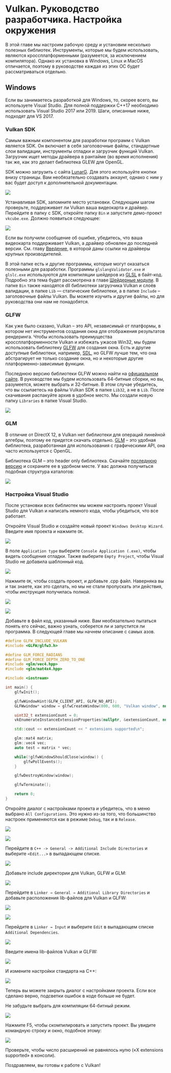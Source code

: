 # Vulkan. Руководство разработчика. Настройка окружения

В этой главе мы настроим рабочую среду и установим несколько полезных библиотек. Инструменты, которые мы будем использовать, являются кроссплатформенными \(разумеется, за исключением компилятора\). Однако их установка в Windows, Linux и MacOS отличается, поэтому в руководстве каждая из этих ОС будет рассматриваться отдельно.

## Windows

Если вы занимаетесь разработкой для Windows, то, скорее всего, вы используете Visual Studio. Для полной поддержки С++17 необходимо использовать Visual Studio 2017 или 2019. Шаги, описанные ниже, подходят для VS 2017.

### Vulkan SDK

Самым важным компонентом для разработки программ с Vulkan является SDK. Он включает в себя заголовочные файлы, стандартные слои валидации, инструменты отладки и загрузчик функций Vulkan. Загрузчик ищет методы драйвера в рантайме \(во время исполнения\) так же, как это делает библиотека GLEW для OpenGL.

SDK можно загрузить с сайта [LunarG](http://vulkan.lunarg.com/). Для этого используйте кнопки внизу страницы. Вам необязательно создавать аккаунт, однако с ним у вас будет доступ к дополнительной документации.

![](0.png)

Устанавливая SDK, запомните место установки.
Следующим шагом проверьте, поддерживает ли Vulkan ваша видеокарта и драйвер. Перейдите в папку с SDK, откройте папку `Bin` и запустите демо-проект `vkcube.exe`. Должно появиться следующее:

![](1.png)

Если вы получили сообщение об ошибке, убедитесь, что ваша видеокарта поддерживает Vulkan, а драйвер обновлен до последней версии. См. главу [Введение](../../part1/chapter1/text.md), в которой даны ссылки на драйверы крупных производителей.

В этой папке есть и другие программы, которые могут оказаться полезными для разработки. Программы `glslangValidator.exe` и `glslc.exe` используются для компиляции шейдеров из [GLSL](https://en.wikipedia.org/wiki/OpenGL_Shading_Language) в байт-код. Подробно эта тема будет рассмотрена в главе [Шейдерные модули](https://vulkan-tutorial.com/Drawing_a_triangle/Graphics_pipeline_basics/Shader_modules). В папке `Bin` также находятся dll библиотеки загрузчика Vulkan и слоёв валидации, в папке `Lib` — статические библиотеки, а в папке `Include` – заголовочные файлы Vulkan. Вы можете изучить и другие файлы, но для руководства они нам не понадобятся.

### GLFW

Как уже было сказано, Vulkan – это API, независимый от платформы, в котором нет инструментов создания окна для отображения результатов рендеринга. Чтобы использовать преимущества кроссплатформенности Vulkan и избежать ужасов Win32, мы будем использовать библиотеку [GLFW](https://www.glfw.org/) для создания окна. Есть и другие доступные библиотеки, например, [SDL](https://www.libsdl.org/), но GLFW лучше тем, что она абстрагирует не только создание окна, но и некоторые другие платформенно-зависимые функции.

Последнюю версию библиотеки GLFW можно найти на [официальном сайте](https://www.glfw.org/download.html). В руководстве мы будем использовать 64-битные сборки, но вы, разумеется, можете выбрать и 32-битные. В этом случае убедитесь, что вы ссылаетесь на файлы Vulkan SDK в папке `Lib32`, а не в `Lib`. После скачивания распакуйте архив в удобное место. Мы создали новую папку `Libraries` в папке Visual Studio.

![](2.png)

### GLM

В отличие от DirectX 12, в Vulkan нет библиотеки для операций линейной алгебры, поэтому ее придется скачать отдельно. [GLM](https://glm.g-truc.net/0.9.9/index.html) – это удобная библиотека, разработанная для использования с графическими API, она часто используется с OpenGL.

Библиотека GLM – это header only библиотека. Скачайте [последнюю версию](https://github.com/g-truc/glm/releases) и сохраните ее в удобном месте. У вас должна получиться подобная структура каталогов:

![](3.png)

### Настройка Visual Studio

После установки всех библиотек мы можем настроить проект Visual Studio для Vulkan и написать немного кода, чтобы убедиться, что все работает.

Откройте Visual Studio и создайте новый проект `Windows Desktop Wizard`. Введите имя проекта и нажмите `OK`.

![](4.png)

В поле `Application type` выберите `Console Application (.exe)`, чтобы видеть сообщения отладки. Также выберите `Empty Project`, чтобы Visual Studio не добавила шаблонный код.

![](5.png)

Нажмите `OK`, чтобы создать проект, и добавьте .cpp файл. Наверняка вы и так знаете, как это сделать, но мы не стали пропускать эти действия, чтобы инструкция получилась полной.

![](6.png)

![](7.png)

Добавьте в файл код, указанный ниже. Вам необязательно пытаться понять его сейчас, важно узнать, соберется ли и запустится ли программа. В следующей главе мы начнем описание с самых азов.

```cpp
#define GLFW_INCLUDE_VULKAN
#include <GLFW/glfw3.h>

#define GLM_FORCE_RADIANS
#define GLM_FORCE_DEPTH_ZERO_TO_ONE
#include <glm/vec4.hpp>
#include <glm/mat4x4.hpp>

#include <iostream>

int main() {
    glfwInit();

    glfwWindowHint(GLFW_CLIENT_API, GLFW_NO_API);
    GLFWwindow* window = glfwCreateWindow(800, 600, "Vulkan window", nullptr, nullptr);

    uint32_t extensionCount = 0;
    vkEnumerateInstanceExtensionProperties(nullptr, &extensionCount, nullptr);

    std::cout << extensionCount << " extensions supported\n";

    glm::mat4 matrix;
    glm::vec4 vec;
    auto test = matrix * vec;

    while(!glfwWindowShouldClose(window)) {
        glfwPollEvents();
    }

    glfwDestroyWindow(window);

    glfwTerminate();

    return 0;
}
```

Откройте диалог с настройками проекта и убедитесь, что в меню выбрано `All Configurations`. Это нужно из-за того, что большинство настроек применяются как в режиме `Debug`, так и в `Release`. 

![](8.png)

![](9.png)

Перейдите в `C++ -> General -> Additional Include Directories` и выберите `<Edit...>` в выпадающем списке.

![](10.png)

Добавьте include директории для Vulkan, GLFW и GLM:

![](11.png)

Перейдите в `Linker → General → Additional Library Directories` и добавьте расположения lib-файлов для Vulkan и GLFW:

![](12.png)

![](13.png)

Перейдите в `Linker → Input` и выберите `Edit` в выпадающем списке `Additional Dependencies`.

![](14.png)

Введите имена lib-файлов Vulkan и GLFW:

![](15.png)

И измените настройки стандарта на C++:

![](16.png)

Теперь вы можете закрыть диалог с настройками проекта. Если все сделано верно, подсветки ошибок в коде больше не будет.

Не забудьте выбрать для компиляции 64-битный режим.

![](17.png)

Нажмите F5, чтобы скомпилировать и запустить проект. Вы увидите командную строку и окно, подобное этому:

![](18.png)

Проверьте, чтобы число расширений не равнялось нулю («X extensions supported» в консоли).

Поздравляем, вы готовы к работе с Vulkan! 


